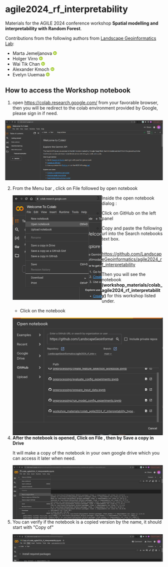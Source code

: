 # agile2024_rf_interpretability
Materials for the AGILE 2024 conference workshop **Spatial modelling and interpretability with Random Forest**.

Contributions from the following authors from [Landscape Geoinformatics Lab](https://landscape-geoinformatics.ut.ee/):
- Marta Jemeljanova <a href="https://orcid.org/0000-0002-7063-2236"><img src="orcid_icon.png" width="12px" height="12px" /></a>
- Holger Virro <a href="https://orcid.org/0000-0001-6110-5453"><img src="orcid_icon.png" width="12px" height="12px" /></a>
- Wai Tik Chan <a href="https://orcid.org/0009-0005-3779-139X"><img src="orcid_icon.png" width="12px" height="12px" /></a>
- Alexander Kmoch <a href="https://orcid.org/0000-0003-4386-4450"><img src="orcid_icon.png" width="12px" height="12px" /></a>
- Evelyn Uuemaa <a href="https://orcid.org/0000-0002-0782-6740"><img src="orcid_icon.png" width="12px" height="12px" /></a>

## How to access the Workshop notebook 

1. open https://colab.research.google.com/ from your favorable browser, then you will be redirect to the colab environment provided by Google, please sign in if need.

<img src="./image/image-20240527135055489.png" alt="Colab" style="zoom:50%;" />

2. From the Menu bar , click on File followed by open notebook

   <img align="left"  src="./image/image-20240527135319379.png" alt="opennotebook" style="zoom:50%;" />

   

3. Inside the open notebook dialog :

   -  Click on GitHub on the left panel

   - Copy and paste the following url into the Search notebooks text box.

   ​	https://github.com/LandscapeGeoinformatics/agile2024_rf_interpretability

   - Then you will see the notebook **(workshop_materials/colab_agile2024_rf_interpretability)** for this workshop listed under.

   - Click on the notebook

   <img align="left" src="./image/image-20240527143104135.png" alt="image-20240527143104135" style="zoom:50%;" />

   

4. **After the notebook is opened, Click on File , then by Save a copy in Drive** 

   It will make a copy of the notebook in your own google drive which you can access it later when need.

   <img align="left" src="./image/image-20240527141722810.png" alt="image-20240527141722810" />

   

5. You can verify if the notebook is a copied version by the name, it should start with "Copy of"

   <img align="left" src="./image/image-20240527142222018.png" alt="image-20240527142222018" />

